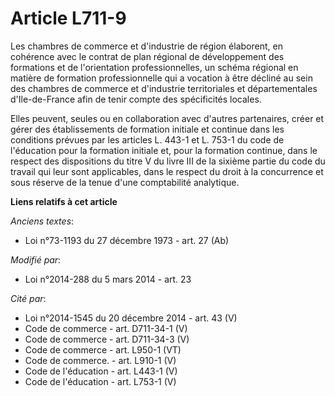 # Article L711-9

Les chambres de commerce et d'industrie de région élaborent, en cohérence avec le contrat de plan régional de développement
des formations et de l'orientation professionnelles, un schéma régional en matière de formation professionnelle qui a
vocation à être décliné au sein des chambres de commerce et d'industrie territoriales et départementales d'Ile-de-France afin
de tenir compte des spécificités locales.

Elles peuvent, seules ou en collaboration avec d'autres partenaires, créer et gérer des établissements de formation initiale
et continue dans les conditions prévues par les articles L. 443-1 et L. 753-1 du code de l'éducation pour la formation
initiale et, pour la formation continue, dans le respect des dispositions du titre V du livre III de la sixième partie du
code du travail qui leur sont applicables, dans le respect du droit à la concurrence et sous réserve de la tenue d'une
comptabilité analytique.

**Liens relatifs à cet article**

_Anciens textes_:

  - Loi n°73-1193 du 27 décembre 1973 - art. 27 (Ab)

_Modifié par_:

  - Loi n°2014-288 du 5 mars 2014 - art. 23

_Cité par_:

  - Loi n°2014-1545 du 20 décembre 2014 - art. 43 (V)
  - Code de commerce - art. D711-34-1 (V)
  - Code de commerce - art. D711-34-3 (V)
  - Code de commerce - art. L950-1 (VT)
  - Code de commerce. - art. L910-1 (V)
  - Code de l'éducation - art. L443-1 (V)
  - Code de l'éducation - art. L753-1 (V)
